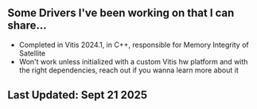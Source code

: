 ## Some Drivers I've been working on that I can share...

- Completed in Vitis 2024.1, in C++, responsible for Memory Integrity of Satellite
- Won't work unless initialized with a custom Vitis hw platform and with the right dependencies, reach out if you wanna learn more about it


## Last Updated: Sept 21 2025
